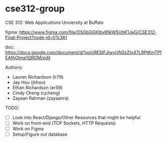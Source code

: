 # cse312-group

CSE 312: Web Applications
Unviersity at Buffalo

figma: https://www.figma.com/file/O5GbGGKIby6NiW5UhK1JeG/CSE312-Final-Project?node-id=0%3A1

doc: https://docs.google.com/document/d/1xoURESIFJIwyUN3zZtx47L9PtKmTPfEAfhOtme1QRGM/edit

Authors:
- Lauren Richardson (lr79)
- Jay Hou (jhhou)
- Ethan Richardson (er59)
- Cindy Cheng (cjcheng)
- Zayaan Rahman (zayaanra)

TODO:
- [ ] Look into React/Django/Other Resources that might be helpful
- [ ] Work on front-end (TCP Sockets, HTTP Requests)
- [ ] Work on Figma
- [ ] Setup/Figure out database
